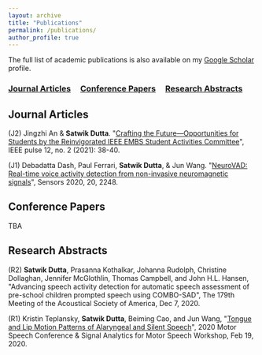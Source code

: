 ```yaml
---
layout: archive
title: "Publications"
permalink: /publications/
author_profile: true
---
```

The full list of academic publications is also available on my [Google Scholar](https://scholar.google.com/citations?user=sZkQ4Y0AAAAJ) profile.

### [Journal Articles](#journal-articles) &nbsp;&nbsp;&nbsp; [Conference Papers](#conference-papers)  &nbsp;&nbsp;&nbsp; [Research Abstracts](#research-abstracts) 

Journal Articles
------

(J2) Jingzhi An & <b>Satwik Dutta</b>. "[Crafting the Future—Opportunities for Students by the Reinvigorated IEEE EMBS Student Activities Committee](https://doi.org/10.1109/MPULS.2021.3067177)", IEEE pulse 12, no. 2 (2021): 38-40. 

(J1) Debadatta Dash, Paul Ferrari, <b>Satwik Dutta</b>, & Jun Wang. "[NeuroVAD: Real-time voice activity detection from non-invasive neuromagnetic signals](https://doi.org/10.3390/s20082248)", Sensors 2020, 20, 2248. 


Conference Papers
------

TBA


Research Abstracts
------

(R2) <b>Satwik Dutta</b>, Prasanna Kothalkar, Johanna Rudolph, Christine Dollaghan, Jennifer McGlothlin, Thomas Campbell, and John H.L. Hansen, "Advancing speech activity detection for automatic speech assessment of pre-school children prompted speech using COMBO-SAD", The 179th Meeting of the Acoustical Society of America, Dec 7, 2020.

(R1) Kristin Teplansky, <b>Satwik Dutta</b>, Beiming Cao, and Jun Wang, "[Tongue and Lip Motion Patterns of Alaryngeal and Silent Speech](https://satwikdutta.github.io/files/2020_MotorSpeech.pdf)", 2020 Motor Speech Conference & Signal Analytics for Motor Speech Workshop, Feb 19, 2020.
